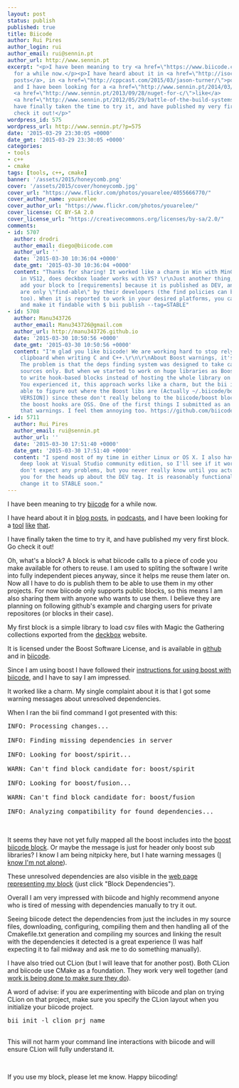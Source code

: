 ```yaml
---
layout: post
status: publish
published: true
title: Biicode
author: Rui Pires
author_login: rui
author_email: rui@sennin.pt
author_url: http://www.sennin.pt
excerpt: "<p>I have been meaning to try <a href=\"https://www.biicode.com\">biicode</a>
  for a while now.</p><p>I have heard about it in <a href=\"http://isocpp.org/blog/2014/12/biicode-2.0-is-out-biicode-team\">blog
  posts</a>, in <a href=\"http://cppcast.com/2015/03/jason-turner/\">podcasts</a>,
  and I have been looking for a <a href=\"http://www.sennin.pt/2014/03/23/cmake/\">tool</a>
  <a href=\"http://www.sennin.pt/2013/09/28/nuget-for-c/\">like</a>
  <a href=\"http://www.sennin.pt/2012/05/29/battle-of-the-build-systems/\">that</a>.</p><p>I
  have finally taken the time to try it, and have published my very first block. Go
  check it out!</p>"
wordpress_id: 575
wordpress_url: http://www.sennin.pt/?p=575
date: '2015-03-29 23:30:05 +0000'
date_gmt: '2015-03-29 23:30:05 +0000'
categories:
- tools
- c++
- cmake
tags: [tools, c++, cmake]
banner: '/assets/2015/honeycomb.png'
cover: '/assets/2015/cover/honeycomb.jpg'
cover_url: "https://www.flickr.com/photos/youarelee/4055666770/"
cover_author_name: youarelee
cover_author_url: "https://www.flickr.com/photos/youarelee/"
cover_license: CC BY-SA 2.0
cover_license_url: "https://creativecommons.org/licenses/by-sa/2.0/"
comments:
- id: 5707
  author: drodri
  author_email: diego@biicode.com
  author_url: ''
  date: '2015-03-30 10:36:04 +0000'
  date_gmt: '2015-03-30 10:36:04 +0000'
  content: "Thanks for sharing! It worked like a charm in Win with MinGW4.8, but didnt
    in VS12, does deckbox loader works with VS? \r\nJust another thing, I had to manually
    add your block to [requirements] because it is published as DEV, and DEV versions
    are only \"find-able\" by their developers (the find policies can be also changed,
    too). When it is reported to work in your desired platforms, you can freeze it
    and make it findable with $ bii publish --tag=STABLE"
- id: 5708
  author: Manu343726
  author_email: Manu343726@gmail.com
  author_url: http://manu343726.github.io
  date: '2015-03-30 10:50:56 +0000'
  date_gmt: '2015-03-30 10:50:56 +0000'
  content: "I'm glad you like biicode! We are working hard to stop relying on the
    clipboard when writing C and C++.\r\n\r\nAbout Boost warnings, it's a known issue.
    The problem is that the deps finding system was designed to take care of in-block
    sources only. But when we started to work on huge libraries as Boost we started
    to write hook-based blocks instead of hosting the whole library on biicode cloud.
    You experienced it, this approach works like a charm, but the bii is still not
    able to figure out where the Boost libs are (Actually ~/.biicode/boost/[BOOST
    VERSION]) since these don't really belong to the biicode/boost block.\r\n\r\nNote
    the boost hooks are OSS. One of the first things I submitted as an issue were
    that warnings. I feel them annoying too. https://github.com/biicode/boost"
- id: 5711
  author: Rui Pires
  author_email: rui@sennin.pt
  author_url: ''
  date: '2015-03-30 17:51:40 +0000'
  date_gmt: '2015-03-30 17:51:40 +0000'
  content: "I spend most of my time in either Linux or OS X. I also have to take a
    deep look at Visual Studio community edition, so I'll see if it works there.\r\nI
    don't expect any problems, but you never really know until you actually try.\r\nThank
    you for the heads up about the DEV tag. It is reasonably functional, so I will
    change it to STABLE soon."
---
```

<p>I have been meaning to try <a href="https://www.biicode.com">biicode</a> for a while now.</p>
<p>I have heard about it in <a href="http://isocpp.org/blog/2014/12/biicode-2.0-is-out-biicode-team">blog posts</a>, in <a href="http://cppcast.com/2015/03/jason-turner/">podcasts</a>, and I have been looking for a <a href="http://www.sennin.pt/2014/03/23/cmake/">tool</a> <a href="http://www.sennin.pt/2013/09/28/nuget-for-c/">like</a> <a href="http://www.sennin.pt/2012/05/29/battle-of-the-build-systems/">that</a>.</p>
<p>I have finally taken the time to try it, and have published my very first block. Go check it out!</p>
<p><a id="more"></a><a id="more-575"></a></p>
<p>Oh, what's a block? A block is what biicode calls to a piece of code you make available for others to reuse. I am used to spliting the software I write into fully independent pieces anyway, since it helps me reuse them later on. Now all I have to do is publish them to be able to use them in my other projects. For now biicode only supports public blocks, so this means I am also sharing them with anyone who wants to use them. I believe they are planning on following github's example and charging users for private repositores (or blocks in their case).</p>
<p>My first block is a simple library to load csv files with Magic the Gathering collections exported from the <a href="http://deckbox.org">deckbox</a> website.</p>
<p>It is licensed under the Boost Software License, and is available in <a href="https://github.com/ruipires/deckbox_loader">github</a> and in <a href="https://www.biicode.com/sennin/deckbox_loader">biicode</a>.</p>
<p>Since I am using boost I have followed their <a href="http://blog.biicode.com/dependency-management-boost-libraries/">instructions for using boost with biicode</a>, and I have to say I am impressed.</p>
<p>It worked like a charm. My single complaint about it is that I got some warning messages about unresolved dependencies.</p>
<p>When I ran the bii find command I got presented with this:</p>
<pre>INFO: Processing changes...<br />
INFO: Finding missing dependencies in server<br />
INFO: Looking for boost/spirit...<br />
WARN: Can't find block candidate for: boost/spirit<br />
INFO: Looking for boost/fusion...<br />
WARN: Can't find block candidate for: boost/fusion<br />
INFO: Analyzing compatibility for found dependencies...<br />
</pre><br />
It seems they have not yet fully mapped all the boost includes into the <a href="https://github.com/biicode/boost">boost biicode block</a>. Or maybe the message is just for header only boost sub libraries? I know I am being nitpicky here, but I hate warning messages (<a href="http://www.gotw.ca/publications/c++cs.htm">I know I'm not alone</a>).
<p>These unresolved dependencies are also visible in the <a href="https://www.biicode.com/sennin/deckbox_loader">web page representing my block</a> (just click "Block Dependencies").</p>
<p>Overall I am very impressed with biicode and highly recommend anyone who is tired of messing with dependencies manually to try it out.</p>
<p>Seeing biicode detect the dependencies from just the includes in my&nbsp;source files, downloading, configuring, compiling them&nbsp;and then handling all of the Cmakefile.txt generation and compiling my sources and linking the result with the dependencies it detected is a great experience (I was half expecting it to fail midway and ask me to do something manually).</p>
<p>I have also tried out CLion (but I will leave that for another post). Both CLion and biicode use CMake as a foundation. They work very well together (and <a href="http://blog.jetbrains.com/clion/2015/03/when-clion-met-biicode/">work is&nbsp;being done to make sure they do</a>).</p>
<p>A word of advise: if you are experimenting with biicode and plan on trying CLion on that project, make sure you specify the CLion layout when you initialize your biicode project.</p>
<pre>bii init -l clion prj_name</pre><br />
This will not harm your command line interactions with biicode and will ensure CLion will fully understand it.
<p>&nbsp;</p>
<p>If you use my block, please let me know. Happy biicoding!</p>
<p>&nbsp;</p>
